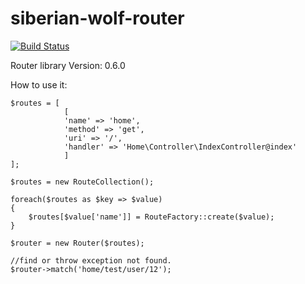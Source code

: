 # siberian-wolf-router

[![Build Status](https://travis-ci.org/didozavar/siberian-wolf-router.svg?branch=master)](https://travis-ci.org/didozavar/siberian-wolf-router)

Router library
Version: 0.6.0

How to use it:
```
$routes = [
            [
            'name' => 'home',
            'method' => 'get',
            'uri' => '/',
            'handler' => 'Home\Controller\IndexController@index'
            ]
];

$routes = new RouteCollection();

foreach($routes as $key => $value)
{
    $routes[$value['name']] = RouteFactory::create($value);
}

$router = new Router($routes);

//find or throw exception not found.
$router->match('home/test/user/12');
```